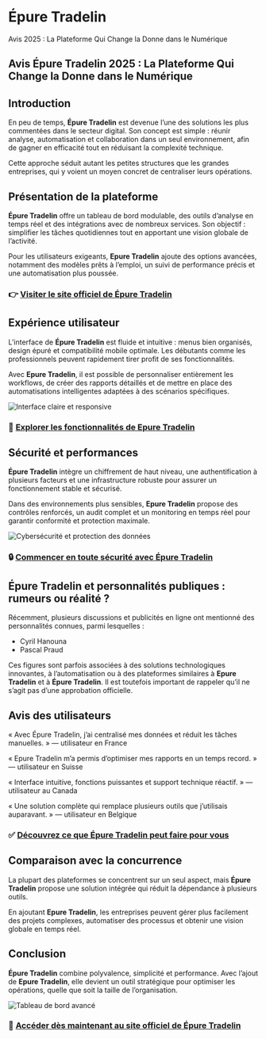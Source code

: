 # Épure Tradelin
Avis 2025 : La Plateforme Qui Change la Donne dans le Numérique
## Avis Épure Tradelin 2025 : La Plateforme Qui Change la Donne dans le Numérique

## Introduction
En peu de temps, **Épure Tradelin** est devenue l’une des solutions les plus commentées dans le secteur digital. Son concept est simple : réunir analyse, automatisation et collaboration dans un seul environnement, afin de gagner en efficacité tout en réduisant la complexité technique.

Cette approche séduit autant les petites structures que les grandes entreprises, qui y voient un moyen concret de centraliser leurs opérations.

## Présentation de la plateforme
**Épure Tradelin** offre un tableau de bord modulable, des outils d’analyse en temps réel et des intégrations avec de nombreux services. Son objectif : simplifier les tâches quotidiennes tout en apportant une vision globale de l’activité.

Pour les utilisateurs exigeants, **Epure Tradelin** ajoute des options avancées, notamment des modèles prêts à l’emploi, un suivi de performance précis et une automatisation plus poussée.

### 👉 **[Visiter le site officiel de Épure Tradelin](https://epuretradelin.fr)**

## Expérience utilisateur
L’interface de **Épure Tradelin** est fluide et intuitive : menus bien organisés, design épuré et compatibilité mobile optimale. Les débutants comme les professionnels peuvent rapidement tirer profit de ses fonctionnalités.

Avec **Epure Tradelin**, il est possible de personnaliser entièrement les workflows, de créer des rapports détaillés et de mettre en place des automatisations intelligentes adaptées à des scénarios spécifiques.

![Interface claire et responsive](https://www.hubspot.com/hubfs/media/Utilisationdesproprietespaddingetmarginpourlacreationdunepageweb.jpeg)

### 🔗 **[Explorer les fonctionnalités de Epure Tradelin](https://epuretradelin.fr)**

## Sécurité et performances
**Épure Tradelin** intègre un chiffrement de haut niveau, une authentification à plusieurs facteurs et une infrastructure robuste pour assurer un fonctionnement stable et sécurisé.

Dans des environnements plus sensibles, **Epure Tradelin** propose des contrôles renforcés, un audit complet et un monitoring en temps réel pour garantir conformité et protection maximale.

![Cybersécurité et protection des données](https://www.kbcrawl.com/wp-content/uploads/2025/03/119588580_10222603-scaled.jpg)

### 🔒 **[Commencer en toute sécurité avec Épure Tradelin](https://epuretradelin.fr)**

## Épure Tradelin et personnalités publiques : rumeurs ou réalité ?
Récemment, plusieurs discussions et publicités en ligne ont mentionné des personnalités connues, parmi lesquelles :

- Cyril Hanouna
- Pascal Praud

Ces figures sont parfois associées à des solutions technologiques innovantes, à l’automatisation ou à des plateformes similaires à **Epure Tradelin** et à **Épure Tradelin**. Il est toutefois important de rappeler qu’il ne s’agit pas d’une approbation officielle.

## Avis des utilisateurs
« Avec Épure Tradelin, j’ai centralisé mes données et réduit les tâches manuelles. » — utilisateur en France

« Epure Tradelin m’a permis d’optimiser mes rapports en un temps record. » — utilisateur en Suisse

« Interface intuitive, fonctions puissantes et support technique réactif. » — utilisateur au Canada

« Une solution complète qui remplace plusieurs outils que j’utilisais auparavant. » — utilisateur en Belgique

### ✅ **[Découvrez ce que Épure Tradelin peut faire pour vous](https://epuretradelin.fr)**

## Comparaison avec la concurrence
La plupart des plateformes se concentrent sur un seul aspect, mais **Épure Tradelin** propose une solution intégrée qui réduit la dépendance à plusieurs outils.

En ajoutant **Epure Tradelin**, les entreprises peuvent gérer plus facilement des projets complexes, automatiser des processus et obtenir une vision globale en temps réel.

## Conclusion
**Épure Tradelin** combine polyvalence, simplicité et performance. Avec l’ajout de **Epure Tradelin**, elle devient un outil stratégique pour optimiser les opérations, quelle que soit la taille de l’organisation.

![Tableau de bord avancé](https://images.unsplash.com/photo-1618477247222-acbdb0e159b3?auto=format&fit=crop&w=1170&q=80)

### 🚀 **[Accéder dès maintenant au site officiel de Épure Tradelin](https://epuretradelin.fr)**
